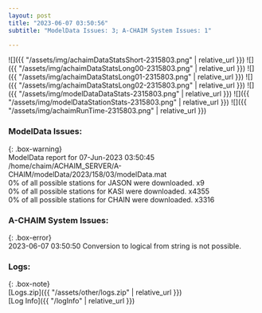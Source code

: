 ```yaml
---
layout: post
title: "2023-06-07 03:50:56"
subtitle: "ModelData Issues: 3; A-CHAIM System Issues: 1"

---
```


![]({{ "/assets/img/achaimDataStatsShort-2315803.png" | relative_url }})
![]({{ "/assets/img/achaimDataStatsLong00-2315803.png" | relative_url }})
![]({{ "/assets/img/achaimDataStatsLong01-2315803.png" | relative_url }})
![]({{ "/assets/img/achaimDataStatsLong02-2315803.png" | relative_url }})
![]({{ "/assets/img/modelDataDataStats-2315803.png" | relative_url }})
![]({{ "/assets/img/modelDataStationStats-2315803.png" | relative_url }})
![]({{ "/assets/img/achaimRunTime-2315803.png" | relative_url }})


### ModelData Issues:  
  
{: .box-warning}  
 ModelData report for 07-Jun-2023 03:50:45   
 /home/chaim/ACHAIM_SERVER/A-CHAIM/modelData/2023/158/03/modelData.mat   
 0% of all possible stations for JASON were downloaded. x9   
 0% of all possible stations for KASI were downloaded. x4355   
 0% of all possible stations for CHAIN were downloaded. x3316   
  
### A-CHAIM System Issues:  
  
{: .box-error}  
2023-06-07 03:50:50 Conversion to logical from string is not possible.  

### Logs:  
  
{: .box-note}  
[Logs.zip]({{ "/assets/other/logs.zip" | relative_url }})  
[Log Info]({{ "/logInfo" | relative_url }})  
